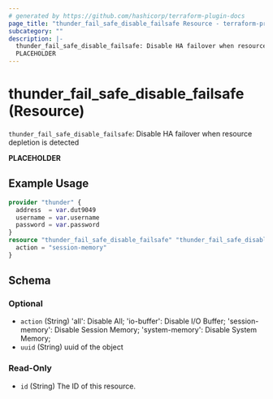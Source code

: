 ```yaml
---
# generated by https://github.com/hashicorp/terraform-plugin-docs
page_title: "thunder_fail_safe_disable_failsafe Resource - terraform-provider-thunder"
subcategory: ""
description: |-
  thunder_fail_safe_disable_failsafe: Disable HA failover when resource depletion is detected
  PLACEHOLDER
---
```


# thunder_fail_safe_disable_failsafe (Resource)

`thunder_fail_safe_disable_failsafe`: Disable HA failover when resource depletion is detected

__PLACEHOLDER__

## Example Usage

```terraform
provider "thunder" {
  address  = var.dut9049
  username = var.username
  password = var.password
}
resource "thunder_fail_safe_disable_failsafe" "thunder_fail_safe_disable_failsafe" {
  action = "session-memory"
}
```

<!-- schema generated by tfplugindocs -->
## Schema

### Optional

- `action` (String) 'all': Disable All; 'io-buffer': Disable I/O Buffer; 'session-memory': Disable Session Memory; 'system-memory': Disable System Memory;
- `uuid` (String) uuid of the object

### Read-Only

- `id` (String) The ID of this resource.


